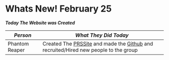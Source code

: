 # Whats New! February 25

***Today The Website was Created***

| ***Person*** | ***What They Did Today*** |
| --- | --- |
| Phantom Reaper | Created The [PRSSite](https://phantomreaperstudios.github.io/PRSSite/) and made the [Github](https://github.com/PhantomReaperStudios/PRSSite) and recruited/Hired new people to the group|
